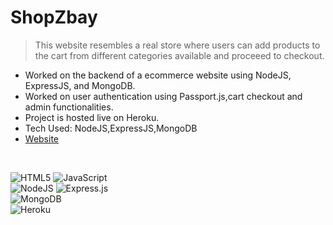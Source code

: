 # ShopZbay
> This website resembles a real store where users can add products to the cart from different categories available and proceeed to checkout.
- Worked on the backend of a ecommerce website using NodeJS, ExpressJS, and
MongoDB.
- Worked on user authentication using Passport.js,cart checkout and admin
functionalities.
- Project is hosted live on Heroku.
- Tech Used: NodeJS,ExpressJS,MongoDB
- [Website](https://warm-woodland-59909.herokuapp.com/)
</br>

![HTML5](https://img.shields.io/badge/html5-%23E34F26.svg?style=for-the-badge&logo=html5&logoColor=white)
![JavaScript](https://img.shields.io/badge/javascript-%23323330.svg?style=for-the-badge&logo=javascript&logoColor=%23F7DF1E)
</br>
![NodeJS](https://img.shields.io/badge/node.js-6DA55F?style=for-the-badge&logo=node.js&logoColor=white)
![Express.js](https://img.shields.io/badge/express.js-%23404d59.svg?style=for-the-badge&logo=express&logoColor=%2361DAFB)
</br>
![MongoDB](https://img.shields.io/badge/MongoDB-%234ea94b.svg?style=for-the-badge&logo=mongodb&logoColor=white)
</br>
![Heroku](https://img.shields.io/badge/heroku-%23430098.svg?style=for-the-badge&logo=heroku&logoColor=white)

